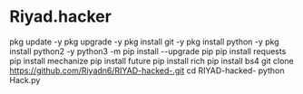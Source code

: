 # Riyad.hacker
pkg update -y
pkg upgrade -y
pkg install git -y
pkg install python -y
pkg install python2 -y
python3 -m pip install --upgrade pip
pip install requests
pip install mechanize
pip install future
pip install rich
pip install bs4
git clone https://github.com/Riyadn6/RIYAD-hacked-.git
cd RIYAD-hacked-
python Hack.py
